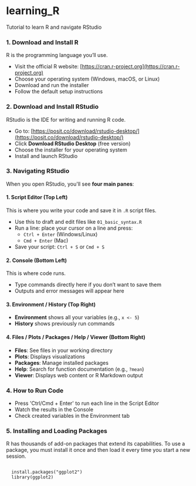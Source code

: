 # learning_R

Tutorial to learn R and navigate RStudio

### 1. Download and Install **R**

R is the programming language you’ll use.

- Visit the official R website: [https://cran.r-project.org](https://cran.r-project.org)
- Choose your operating system (Windows, macOS, or Linux)
- Download and run the installer
- Follow the default setup instructions

### 2. Download and Install **RStudio**

RStudio is the IDE for writing and running R code.

- Go to: [https://posit.co/download/rstudio-desktop/](https://posit.co/download/rstudio-desktop/)
- Click **Download RStudio Desktop** (free version)
- Choose the installer for your operating system
- Install and launch RStudio

### 3. Navigating **RStudio**

When you open RStudio, you'll see **four main panes**:

#### 1. Script Editor (Top Left)
This is where you write your code and save it in `.R` script files.
- Use this to draft and edit files like `01_basic_syntax.R`
- Run a line: place your cursor on a line and press:
  - `Ctrl + Enter` (Windows/Linux)
  - `Cmd + Enter` (Mac)
- Save your script: `Ctrl + S` or `Cmd + S`

#### 2. Console (Bottom Left)
This is where code runs.
- Type commands directly here if you don’t want to save them
- Outputs and error messages will appear here

#### 3. Environment / History (Top Right)
- **Environment** shows all your variables (e.g., `x <- 5`)
- **History** shows previously run commands

#### 4. Files / Plots / Packages / Help / Viewer (Bottom Right)
- **Files**: See files in your working directory
- **Plots**: Displays visualizations
- **Packages**: Manage installed packages
- **Help**: Search for function documentation (e.g., `?mean`)
- **Viewer**: Displays web content or R Markdown output

### 4. How to Run Code

- Press 'Ctrl/Cmd + Enter' to run each line in the Script Editor
- Watch the results in the Console
- Check created variables in the Environment tab

### 5. Installing and Loading Packages

R has thousands of add-on packages that extend its capabilities. To use a package, you must install it once and then load it every time you start a new session.

<pre><code class="language-r">
  install.packages("ggplot2") 
  library(ggplot2) 
</code></pre>
